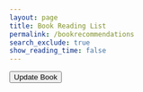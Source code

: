 ```yaml
---
layout: page 
title: Book Reading List
permalink: /bookrecommendations
search_exclude: true
show_reading_time: false 
---
```

<script>
document.addEventListener('DOMContentLoaded', function() {
    const baseUrl = 'https://litconnect.stu.nighthawkcodingsociety.com/booking/api/book';

    // GET function to fetch books by genre
    function getBooks(genre) {
        fetch(`${baseUrl}?genre=${genre}`, {
            method: 'GET',
            headers: {
                'Content-Type': 'application/json'
            }
        })
        .then(response => response.json())
        .then(data => displayBooks(data))
        .catch(error => console.error('Error:', error));
    }

    // Function to display books
    function displayBooks(books) {
        const resultContainer = document.getElementById('resultContainer');
        resultContainer.innerHTML = '';
        books.forEach(book => {
            const bookElement = document.createElement('div');
            bookElement.textContent = `${book.title} by ${book.author}`;
            resultContainer.appendChild(bookElement);
        });
    }

    // POST function to add a new book
    function addBook(book) {
        fetch(baseUrl, {
            method: 'POST',
            headers: {
                'Content-Type': 'application/json'
            },
            body: JSON.stringify(book)
        })
        .then(response => response.json())
        .then(data => console.log(data))
        .catch(error => console.error('Error:', error));
    }

    // PUT function to update an existing book
    function updateBook(bookId, updatedBook) {
        fetch(`${baseUrl}/${bookId}`, {
            method: 'PUT',
            headers: {
                'Content-Type': 'application/json'
            },
            body: JSON.stringify(updatedBook)
        })
        .then(response => response.json())
        .then(data => console.log(data))
        .catch(error => console.error('Error:', error));
    }

    // DELETE function to remove a book
    function deleteBook(bookId) {
        fetch(`${baseUrl}/${bookId}`, {
            method: 'DELETE',
            headers: {
                'Content-Type': 'application/json'
            }
        })
        .then(response => response.json())
        .then(data => console.log(data))
        .catch(error => console.error('Error:', error));
    }

    // Fetch books on page load
    getBooks('all'); // Replace 'all' with the desired genre if needed
});
</script>

<!DOCTYPE html>
<html lang="en">
<head>
    <meta charset="UTF-8">
    <meta name="viewport" content="width=device-width, initial-scale=1.0">
    <title>Book Recommendations</title>
</head>
<body>
    <div id="resultContainer"></div>
    <button id="updateBookButton" onclick="showUpdateForm('bookId')">Update Book</button>
    <div id="updateFormContainer" style="display:none;">
        <input type="text" id="newTitleInput" placeholder="Enter new title for the book">
        <button onclick="updateBook('bookId')">Submit</button>
    </div>
</body>
</html>